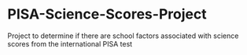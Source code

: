 # PISA-Science-Scores-Project
Project to determine if there are school factors associated with science scores from the international PISA test
